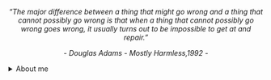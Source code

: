
<p align="center"><i>“The major difference between a thing that might go wrong and a thing that cannot possibly go wrong is that when a thing that cannot possibly go wrong goes wrong, it usually turns out to be impossible to get at and repair.”</i></p>
<p align="center"><i>- Douglas Adams - Mostly Harmless,1992 -</i></p>

<details>
    <summary>About me</summary>
<br />

### Hi there 👋 

I am Sandesh, a backend focused software engineer.

I'm passionate about developing scalable and reliable software solutions that can help solve real-world problems. I enjoy working on challenging projects that require me to think outside the box and learn new things.

In addition to my passion for technology, I enjoy indulging in other hobbies such as running, hiking, traveling, and listening to audio books. Moreover, I have a great interest in cooking as well.


<details>
    <summary>Technologies I use</summary>
<br />

<img src="https://img.shields.io/badge/PPROGRAMMING LANGUAGES:-black?style=flat-square" height="21" /><img src="https://img.shields.io/badge/Java-0066ff?style=plastic&logo=openjdk" height="20" /><img src="https://img.shields.io/badge/Python-darkred?style=plastic&logo=python" height="20" /><img src="https://img.shields.io/badge/C/C++-lightgreen?style=plastic" height="20" /><img src="https://img.shields.io/badge/Golang-purple?style=plastic&logo=go" height="20" />

<img src="https://img.shields.io/badge/FRAMEWORKS:-black?style=flat-square" height="21" /><img src="https://img.shields.io/badge/Spring Boot-purple?style=plastic&logo=springboot" height="20" /><img src="https://img.shields.io/badge/Hibernate-ff0080?style=plastic&logo=hibernate" height="20" /><img src="https://img.shields.io/badge/Flask-darkblue?style=plastic&logo=flask" height="20" /><img src="https://img.shields.io/badge/django-yellow?style=plastic&logo=django" height="20" />

<img src="https://img.shields.io/badge/DATABASES:-black?style=flat-square" height="21" /><img src="https://img.shields.io/badge/MongoDB-0066ff?style=plastic&logo=mongodb" height="20" /><img src="https://img.shields.io/badge/PostgreSQL-lightgreen?style=plastic&logo=postgresql" height="20" /><img src="https://img.shields.io/badge/SQL Server-purple?style=plastic&logo=microsoftsqlserver" height="20" /><img src="https://img.shields.io/badge/ClickHouse-red?style=plastic&logo=clickhouse" height="20" />

<img src="https://img.shields.io/badge/CLOUD PLATFORMS:-black?style=flat-square" height="21" /><img src="https://img.shields.io/badge/Azure-darkred?style=plastic&logo=microsoftazure" height="20" /><img src="https://img.shields.io/badge/GCP-darkblue?style=plastic&logo=googlecloud" height="20" />

<img src="https://img.shields.io/badge/DevOps/CONTAINER ORCHESTRATION:-black?style=flat-square" height="21" /><img src="https://img.shields.io/badge/Kubernetes-darkblue?style=plastic&logo=kubernetes" height="20" /><img src="https://img.shields.io/badge/Docker-darkred?style=plastic&logo=docker" height="20" /><img src="https://img.shields.io/badge/GIT-brightgreen?style=plastic&logo=git" height="20" /><img src="https://img.shields.io/badge/Drone CI-ffe6f2?style=plastic&logo=drone" height="20" /><img src="https://img.shields.io/badge/Argo CD-0066ff?style=plastic&logo=argo" height="20" /><img src="https://img.shields.io/badge/Github Actions-e60000?style=plastic&logo=githubactions" height="20" />

<img src="https://img.shields.io/badge/EVENT STREAMING/MESSAGING:-black?style=flat-square" height="21" /><img src="https://img.shields.io/badge/Apache Kafka-darkblue?style=plastic&logo=apachekafka" height="20" /><img src="https://img.shields.io/badge/Apache Pulsar-ff00ff?style=plastic&logo=apachepulsar" height="20" /><img src="https://img.shields.io/badge/Spring Cloud Stream-0066ff?style=plastic&logo=spring" height="20" /><img src="https://img.shields.io/badge/Azure Event Hub-green?style=plastic&logo=microsoftazure" height="20" /><img src="https://img.shields.io/badge/RabbitMQ-skyblue?style=plastic&logo=rabbitmq" height="20" />

<img src="https://img.shields.io/badge/OTHER TOOLS/TECHNOLOGIES:-black?style=flat-square" height="21" /><img src="https://img.shields.io/badge/Azure Functions-brightgreen?style=plastic&logo=azurefunctions" height="20" /><img src="https://img.shields.io/badge/DataBricks-purple?style=plastic&logo=databricks" height="20" /><img src="https://img.shields.io/badge/Azure Data Factory-88cc00?style=plastic" height="20" /><img src="https://img.shields.io/badge/Spring Batch-ff00ff?style=plastic" height="20" /><img src="https://img.shields.io/badge/Spring Security-maroon?style=plastic&logo=springsecurity" height="20" /><img src="https://img.shields.io/badge/Celery-ff9933?style=plastic&logo=celery" height="20" /><img src="https://img.shields.io/badge/Apache Beam-ivory?style=plastic&logo=apache" height="20" /><img src="https://img.shields.io/badge/vim-bfff00?style=plastic&logo=vim" height="20" /><img src="https://img.shields.io/badge/IntelliJ IDEA-yellow?style=plastic&logo=intellijidea" height="20" /><img src="https://img.shields.io/badge/VS Code-b35900?style=plastic&logo=visualstudiocode" height="20" /><img src="https://img.shields.io/badge/Jira-skyblue?style=plastic&logo=jira" height="20" /><img src="https://img.shields.io/badge/OpenAPI-003cb3?style=plastic&logo=openapiinitiative" height="20" /><img src="https://img.shields.io/badge/Swagger-99003d?style=plastic&logo=swagger" height="20" /><img src="https://img.shields.io/badge/Junit-ffeee6?style=plastic&logo=junit5" height="20" /><img src="https://img.shields.io/badge/Pytest-ff3300?style=plastic&logo=pytest" height="20" /><img src="https://img.shields.io/badge/Prometheus-e6e600?style=plastic&logo=prometheus" height="20" /><img src="https://img.shields.io/badge/Grafana-blue?style=plastic&logo=grafana" height="20" /><img src="https://img.shields.io/badge/SonarQube-red?style=plastic&logo=sonarqube" height="20" />


<sub>Thanks for visiting my page.<sub><br/>


